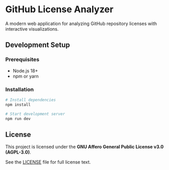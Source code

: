 # GitHub License Analyzer

A modern web application for analyzing GitHub repository licenses with interactive visualizations.

## Development Setup

### Prerequisites

- Node.js 18+ 
- npm or yarn

### Installation

```bash
# Install dependencies
npm install

# Start development server
npm run dev
```



## License

This project is licensed under the **GNU Affero General Public License v3.0 (AGPL-3.0)**.

See the [LICENSE](LICENSE) file for full license text.
